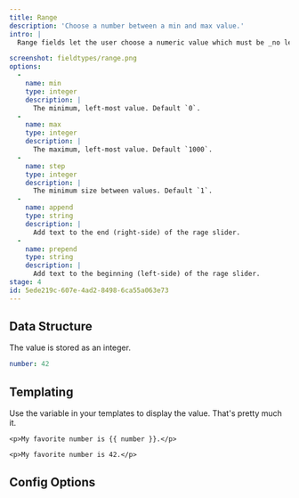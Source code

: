 ```yaml
---
title: Range
description: 'Choose a number between a min and max value.'
intro: |
  Range fields let the user choose a numeric value which must be _no less_ than a given value, and _no more_ than another.

screenshot: fieldtypes/range.png
options:
  -
    name: min
    type: integer
    description: |
      The minimum, left-most value. Default `0`.
  -
    name: max
    type: integer
    description: |
      The maximum, left-most value. Default `1000`.
  -
    name: step
    type: integer
    description: |
      The minimum size between values. Default `1`.
  -
    name: append
    type: string
    description: |
      Add text to the end (right-side) of the rage slider.
  -
    name: prepend
    type: string
    description: |
      Add text to the beginning (left-side) of the rage slider.
stage: 4
id: 5ede219c-607e-4ad2-8498-6ca55a063e73
---
```

## Data Structure

The value is stored as an integer.

``` yaml
number: 42
```

## Templating

Use the variable in your templates to display the value. That's pretty much it.

```
<p>My favorite number is {{ number }}.</p>
```

``` output
<p>My favorite number is 42.</p>
```

## Config Options
